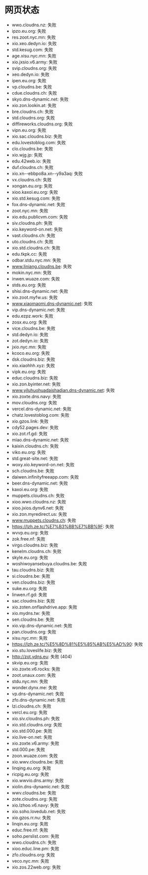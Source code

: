 # 网页状态
- wwo.cloudns.nz: 失败
- ipzo.eu.org: 失败
- res.zoot.nyc.mn: 失败
- xio.xeo.dedyn.io: 失败
- std.kesug.com: 失败
- age.xisu.nyc.mn: 失败
- xio.jxsio.v6.army: 失败
- svip.cloudns.org: 失败
- xeo.dedyn.io: 失败
- ipen.eu.org: 失败
- vp.cloudns.be: 失败
- cdue.cloudns.ch: 失败
- skyo.dns-dynamic.net: 失败
- xio.zon.lookin.at: 失败
- bre.cloudns.ch: 失败
- std.cloudns.org: 失败
- diffireworks.cloudns.org: 失败
- vipn.eu.org: 失败
- xio.sac.cloudns.biz: 失败
- edu.lovestoblog.com: 失败
- clo.cloudns.be: 失败
- xio.wjg.jp: 失败
- edu.42web.io: 失败
- duf.cloudns.ch: 失败
- xio.xn--ebbpo8a.xn--y9a3aq: 失败
- vx.cloudns.ch: 失败
- xongan.eu.org: 失败
- xioo.kaxoi.eu.org: 失败
- xio.std.kesug.com: 失败
- fox.dns-dynamic.net: 失败
- zoot.nyc.mn: 失败
- xio.edu.publicvm.com: 失败
- siv.cloudns.ph: 失败
- xio.keyword-on.net: 失败
- vast.cloudns.ch: 失败
- uto.cloudns.ch: 失败
- xio.std.cloudns.ch: 失败
- edu.tkpk.cc: 失败
- odbar.stdu.nyc.mn: 失败
- www.liniang.cloudns.be: 失败
- mokin.nyc.mn: 失败
- inwen.wuaze.com: 失败
- stds.eu.org: 失败
- shisi.dns-dynamic.net: 失败
- xio.zoot.myfw.us: 失败
- www.xiaomaomi.dns-dynamic.net: 失败
- vip.dns-dynamic.net: 失败
- edu.ezpz.work: 失败
- zosx.eu.org: 失败
- vice.cloudns.be: 失败
- std.dedyn.io: 失败
- zot.dedyn.io: 失败
- jxio.nyc.mn: 失败
- kcoco.eu.org: 失败
- dsk.cloudns.biz: 失败
- xio.xiaohhh.xyz: 失败
- vipk.eu.org: 失败
- educ.cloudns.biz: 失败
- xio.zon.byinter.net: 失败
- www.yiluhuohuadaishadian.dns-dynamic.net: 失败
- xio.zoxte.dns.navy: 失败
- mov.cloudns.org: 失败
- vercel.dns-dynamic.net: 失败
- chatz.lovestoblog.com: 失败
- xio.gzos.link: 失败
- cdy52.pages.dev: 失败
- xio.zot.rf.gd: 失败
- miao.dns-dynamic.net: 失败
- kaixin.cloudns.ch: 失败
- viko.eu.org: 失败
- std.great-site.net: 失败
- woxy.xio.keyword-on.net: 失败
- sch.cloudns.be: 失败
- daiwen.infinityfreeapp.com: 失败
- beer.dns-dynamic.net: 失败
- kaxoi.eu.org: 失败
- muppets.cloudns.ch: 失败
- xioo.wwo.cloudns.nz: 失败
- xioo.jxios.dynv6.net: 失败
- xio.zon.myredirect.us: 失败
- www.muppets.cloudns.ch: 失败
- https://lzh.ze.tc/%E7%B3%BB%E7%BB%9F: 失败
- wvvp.eu.org: 失败
- zok.free.nf: 失败
- virgo.cloudns.biz: 失败
- kenelm.cloudns.ch: 失败
- skyle.eu.org: 失败
- woshiwoyansebuya.cloudns.be: 失败
- tau.cloudns.biz: 失败
- si.cloudns.be: 失败
- ven.cloudns.biz: 失败
- suke.eu.org: 失败
- linwen.rf.gd: 失败
- sac.cloudns.biz: 失败
- xio.zoten.onflashdrive.app: 失败
- xio.mydns.tw: 失败
- sen.cloudns.be: 失败
- xio.vip.dns-dynamic.net: 失败
- pan.cloudns.org: 失败
- xisu.nyc.mn: 失败
- https://lzh.ze.tc/%E5%8D%81%E5%85%AB%E5%AD%90: 失败
- xio.stu.loveslife.biz: 失败
- http://zot.ydns.eu: 失败 (404)
- skvip.eu.org: 失败
- xio.zoxte.v6.rocks: 失败
- zoot.unaux.com: 失败
- stdu.nyc.mn: 失败
- wonder.dynx.me: 失败
- vp.dns-dynamic.net: 失败
- zfo.dns-dynamic.net: 失败
- lzi.cloudns.ch: 失败
- vercl.eu.org: 失败
- xio.siv.cloudns.ph: 失败
- xio.std.cloudns.org: 失败
- xio.std.000.pe: 失败
- xio.live-on.net: 失败
- xio.zoxte.v6.army: 失败
- std.000.pe: 失败
- zoon.wuaze.com: 失败
- xio.wwv.cloudns.be: 失败
- linqing.eu.org: 失败
- ricpig.eu.org: 失败
- xio.wwvio.dns.army: 失败
- xiolin.dns-dynamic.net: 失败
- wwv.cloudns.be: 失败
- zote.cloudns.org: 失败
- xio.lzhoo.v6.navy: 失败
- xio.soho.lovedub.net: 失败
- xio.gzos.rr.nu: 失败
- linqin.eu.org: 失败
- educ.free.nf: 失败
- soho.perslist.com: 失败
- wwo.cloudns.ch: 失败
- xioo.educ.line.pm: 失败
- zfo.cloudns.org: 失败
- veco.nyc.mn: 失败
- xio.zos.22web.org: 失败
